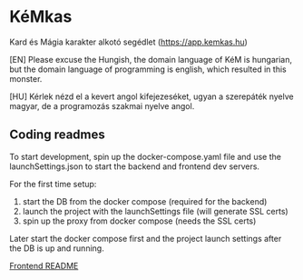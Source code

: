 # KéMkas

Kard és Mágia karakter alkotó segédlet (https://app.kemkas.hu)

\[EN] Please excuse the Hungish, the domain language of KéM is hungarian, but the domain language of programming is english, which resulted in this monster.

\[HU] Kérlek nézd el a kevert angol kifejezeséket, ugyan a szerepáték nyelve magyar, de a programozás szakmai nyelve angol.

## Coding readmes

To start development, spin up the docker-compose.yaml file and use the launchSettings.json to start the backend and frontend dev servers.

For the first time setup:
1. start the DB from the docker compose (required for the backend)
2. launch the project with the launchSettings file (will generate SSL certs)
3. spin up the proxy from docker compose (needs the SSL certs)

Later start the docker compose first and the project launch settings after the DB is up and running. 

[Frontend README](./frontend/README.md)

